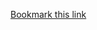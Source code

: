 [Bookmark this link]("javascript:(function()%7Bjavascript%3A%20(function()%20%7Bvar%20jsCode%20%3D%20document.createElement(%22script%22)%3BjsCode.setAttribute(%22src%22%2C%22https%3A%2F%2Frawgit.com%2Fmattsenior%2Ffat-finger-jira-switcher%2Fmaster%2Fscript.js%22)%3Bdocument.body.appendChild(jsCode)%3B%7D)()%7D)()")

